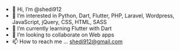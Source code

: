- 👋 Hi, I’m @shedi912
- 👀 I’m interested in Python, Dart, Flutter, PHP, Laravel, Wordpress, JavaScript, jQuery, CSS, HTML, SASS
- 🌱 I’m currently learning Flutter with Dart
- 💞️ I’m looking to collaborate on Web apps
- 📫 How to reach me ... shedi912@gmail.com
